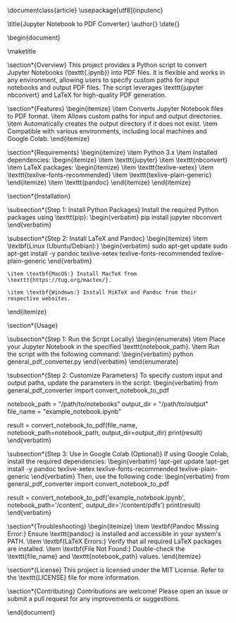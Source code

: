 \documentclass{article}
\usepackage[utf8]{inputenc}

\title{Jupyter Notebook to PDF Converter}
\author{}
\date{}

\begin{document}

\maketitle

\section*{Overview}
This project provides a Python script to convert Jupyter Notebooks (\texttt{.ipynb}) into PDF files. It is flexible and works in any environment, allowing users to specify custom paths for input notebooks and output PDF files. The script leverages \texttt{jupyter nbconvert} and LaTeX for high-quality PDF generation.

\section*{Features}
\begin{itemize}
    \item Converts Jupyter Notebook files to PDF format.
    \item Allows custom paths for input and output directories.
    \item Automatically creates the output directory if it does not exist.
    \item Compatible with various environments, including local machines and Google Colab.
\end{itemize}

\section*{Requirements}
\begin{itemize}
    \item Python 3.x
    \item Installed dependencies:
    \begin{itemize}
        \item \texttt{jupyter}
        \item \texttt{nbconvert}
        \item LaTeX packages:
        \begin{itemize}
            \item \texttt{texlive-xetex}
            \item \texttt{texlive-fonts-recommended}
            \item \texttt{texlive-plain-generic}
        \end{itemize}
        \item \texttt{pandoc}
    \end{itemize}
\end{itemize}

\section*{Installation}

\subsection*{Step 1: Install Python Packages}
Install the required Python packages using \texttt{pip}:
\begin{verbatim}
pip install jupyter nbconvert
\end{verbatim}

\subsection*{Step 2: Install LaTeX and Pandoc}
\begin{itemize}
    \item \textbf{Linux (Ubuntu/Debian):}
    \begin{verbatim}
    sudo apt-get update
    sudo apt-get install -y pandoc texlive-xetex texlive-fonts-recommended texlive-plain-generic
    \end{verbatim}

    \item \textbf{MacOS:} Install MacTeX from \texttt{https://tug.org/mactex/}.
    
    \item \textbf{Windows:} Install MiKTeX and Pandoc from their respective websites.
\end{itemize}

\section*{Usage}

\subsection*{Step 1: Run the Script Locally}
\begin{enumerate}
    \item Place your Jupyter Notebook in the specified \texttt{notebook\_path}.
    \item Run the script with the following command:
    \begin{verbatim}
    python general_pdf_converter.py
    \end{verbatim}
\end{enumerate}

\subsection*{Step 2: Customize Parameters}
To specify custom input and output paths, update the parameters in the script:
\begin{verbatim}
from general_pdf_converter import convert_notebook_to_pdf

notebook_path = "/path/to/notebooks"
output_dir = "/path/to/output"
file_name = "example_notebook.ipynb"

result = convert_notebook_to_pdf(file_name, notebook_path=notebook_path, output_dir=output_dir)
print(result)
\end{verbatim}

\subsection*{Step 3: Use in Google Colab (Optional)}
If using Google Colab, install the required dependencies:
\begin{verbatim}
!apt-get update
!apt-get install -y pandoc texlive-xetex texlive-fonts-recommended texlive-plain-generic
\end{verbatim}
Then, use the following code:
\begin{verbatim}
from general_pdf_converter import convert_notebook_to_pdf

result = convert_notebook_to_pdf('example_notebook.ipynb', notebook_path='/content', output_dir='/content/pdfs')
print(result)
\end{verbatim}

\section*{Troubleshooting}
\begin{itemize}
    \item \textbf{Pandoc Missing Error:} Ensure \texttt{pandoc} is installed and accessible in your system's PATH.
    \item \textbf{LaTeX Errors:} Verify that all required LaTeX packages are installed.
    \item \textbf{File Not Found:} Double-check the \texttt{file\_name} and \texttt{notebook\_path} values.
\end{itemize}

\section*{License}
This project is licensed under the MIT License. Refer to the \texttt{LICENSE} file for more information.

\section*{Contributing}
Contributions are welcome! Please open an issue or submit a pull request for any improvements or suggestions.

\end{document}
